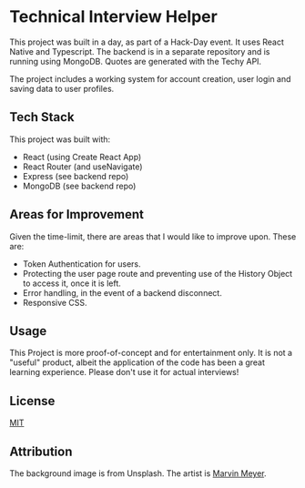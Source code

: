 # Technical Interview Helper

This project was built in a day, as part of a Hack-Day event. It uses React Native and Typescript. The backend is in a separate repository and is running using MongoDB. Quotes are generated with the Techy API.

The project includes a working system for account creation, user login and saving data to user profiles.

## Tech Stack
This project was built with:
- React (using Create React App)
- React Router (and useNavigate)
- Express (see backend repo)
- MongoDB (see backend repo)

## Areas for Improvement

Given the time-limit, there are areas that I would like to improve upon. These are:

 - Token Authentication for users.
 - Protecting the user page route and preventing use of the History Object to access it, once it is left.
- Error handling, in the event of a backend disconnect.
- Responsive CSS.


## Usage

This Project is more proof-of-concept and for entertainment only. It is not a "useful" product, albeit the application of the code has been a great learning experience. Please don't use it for actual interviews!


## License

[MIT](https://choosealicense.com/licenses/mit/)

## Attribution

The background image is from Unsplash. The artist is [Marvin Meyer](https://unsplash.com/@marvelous?utm_source=unsplash&utm_medium=referral&utm_content=creditCopyText). 
